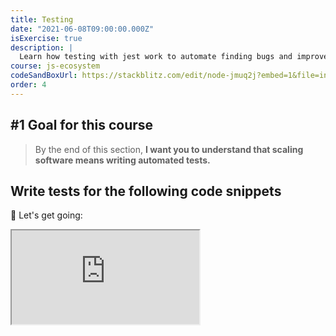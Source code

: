 ```yaml
---
title: Testing
date: "2021-06-08T09:00:00.000Z"
isExercise: true
description: |
  Learn how testing with jest work to automate finding bugs and improve the resiliency of your code.
course: js-ecosystem
codeSandBoxUrl: https://stackblitz.com/edit/node-jmuq2j?embed=1&file=index.test.js&view=editor
order: 4
---
```


## #1 Goal for this course

> By the end of this section, **I want you to understand that scaling software means writing automated tests.**

## Write tests for the following code snippets

🚀 Let's get going:

<iframe src="https://stackblitz.com/edit/node-jmuq2j?embed=1&file=index.test.js&view=editor"></iframe>

